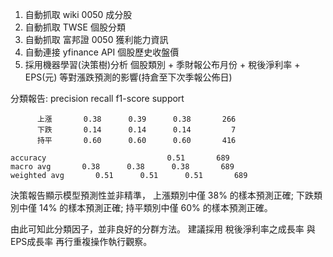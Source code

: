 1. 自動抓取 wiki 0050 成分股
2. 自動抓取 TWSE 個股分類
3. 自動抓取 富邦證 0050 獲利能力資訊
4. 自動連接 yfinance API 個股歷史收盤價
5. 採用機器學習(決策樹)分析 個股類別 + 季財報公布月份 + 稅後淨利率 + EPS(元) 等對漲跌預測的影響(持倉至下次季報公佈日)

分類報告:
              precision    recall  f1-score   support

          上漲       0.38      0.39      0.38       266
          下跌       0.14      0.14      0.14         7
          持平       0.60      0.60      0.60       416

    accuracy                           0.51       689
    macro avg       0.38      0.38      0.38       689
    weighted avg       0.51      0.51      0.51       689


決策報告顯示模型預測性並非精準，
上漲類別中僅 38% 的樣本預測正確;
下跌類別中僅 14% 的樣本預測正確;
持平類別中僅 60% 的樣本預測正確。

由此可知此分類因子，並非良好的分群方法。
建議採用 稅後淨利率之成長率 與 EPS成長率 再行重複操作執行觀察。


